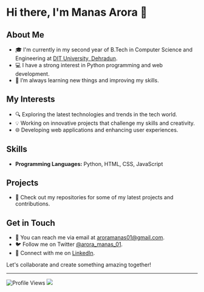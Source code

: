 # Hi there, I'm Manas Arora 👋

## About Me
- 🎓 I'm currently in my second year of B.Tech in Computer Science and Engineering at [DIT University, Dehradun](https://www.dituniversity.edu.in/).
- 💻 I have a strong interest in Python programming and web development.
- 🌱 I’m always learning new things and improving my skills.

## My Interests
- 🔍 Exploring the latest technologies and trends in the tech world.
- 💡 Working on innovative projects that challenge my skills and creativity.
- 🌐 Developing web applications and enhancing user experiences.

## Skills
- **Programming Languages:** Python, HTML, CSS, JavaScript

## Projects
- 📂 Check out my repositories for some of my latest projects and contributions.

## Get in Touch
- 📧 You can reach me via email at [aroramanas01@gmail.com](mailto:aroramanas01@gmail.com).
- 🐦 Follow me on Twitter [@arora_manas_01](https://twitter.com/manas_arora_01).
- 💼 Connect with me on [LinkedIn](https://www.linkedin.com/in/aroramanas01).

Let's collaborate and create something amazing together!

---

![Profile Views](https://komarev.com/ghpvc/?username=manascodelab&color=blue&style=flat-square)
![](https://hit.yhype.me/github/profile?user_id=67623029)
